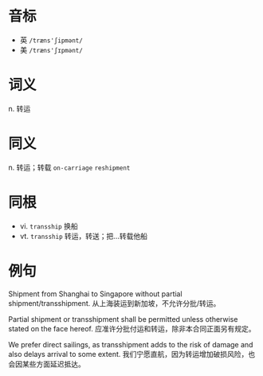 # 音标

- 英 `/træns'ʃipmənt/`
- 美 `/træns'ʃɪpmənt/`

# 词义

n. 转运


# 同义

n. 转运；转载
`on-carriage` `reshipment`

# 同根

- vi. `transship` 换船
- vt. `transship` 转运，转送；把…转载他船

# 例句

Shipment from Shanghai to Singapore without partial shipment/transshipment.
从上海装运到新加坡，不允许分批/转运。

Partial shipment or transshipment shall be permitted unless otherwise stated on the face hereof.
应准许分批付运和转运，除非本合同正面另有规定。

We prefer direct sailings, as transshipment adds to the risk of damage and also delays arrival to some extent.
我们宁愿直航，因为转运增加破损风险，也会因某些方面延迟抵达。


